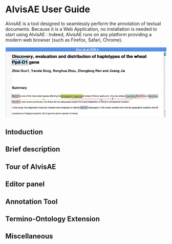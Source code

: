 # AlvisAE User Guide
AlvisAE is a tool designed to seamlessly perform the annotation of textual documents.
Because it is a Web Application, no installation is needed to start using AlvisAE : Indeed, AlvisAE runs on any platform providing a modern web browser (such as Firefox, Safari, Chrome).

![](images/AlvisAE_globalDocView.png)

## Intoduction

## Brief description

## Tour of AlvisAE

## Editor panel

## Annotation Tool

## Termino-Ontology Extension

## Miscellaneous

